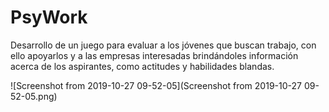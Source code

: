 # PsyWork

Desarrollo de un juego para evaluar a los jóvenes que buscan trabajo,  con ello apoyarlos y a las empresas interesadas brindándoles información acerca de los aspirantes, como actitudes y habilidades blandas.

![Screenshot from 2019-10-27 09-52-05](Screenshot from 2019-10-27 09-52-05.png)
